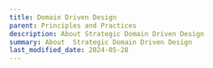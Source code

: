 ```yaml
---
title: Domain Driven Design
parent: Principles and Practices
description: About Strategic Domain Driven Design
summary: About  Strategic Domain Driven Design
last_modified_date: 2024-05-28
---
```

